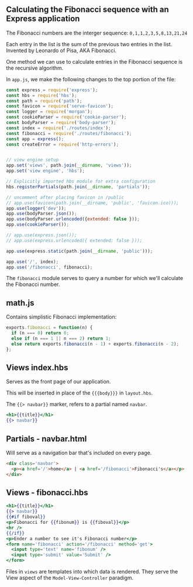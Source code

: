 ## Calculating the Fibonacci sequence with an Express application

The Fibonacci numbers are the interger sequence: `0,1,1,2,3,5,8,13,21,24`

Each entry in the list is the sum of the previous two entries in the list. Invented by Leonardo of Pisa, AKA Fibonacci. 

One method we can use to calculate entries in the Fibonacci sequence is the recursive algorithm.

In `app.js`, we make the following changes to the top portion of the file:

```js
const express = require('express');
const hbs = require('hbs');
const path = require('path');
const favicon = require('serve-favicon');
const logger = require('morgan');
const cookieParser = require('cookie-parser');
const bodyParser = require('body-parser');
const index = require('./routes/index');
const fibonacci = require('./routes/fibonacci');
const app = express();
const createError = require('http-errors');


// view engine setup
app.set('views', path.join(__dirname, 'views'));
app.set('view engine', 'hbs');

// Explicitly imported hbs module for extra configuration
hbs.registerPartials(path.join(__dirname, 'partials'));

// uncomment after placing favicon in /public
// app.use(favicon(path.join(__dirname, 'public', 'favicon.ico)));
app.use(logger('dev'));
app.use(bodyParser.json());
app.use(bodyParser.urlencoded({extended: false }));
app.use(cookieParser());

// app.use(express.json());
// app.use(express.urlencoded({ extended: false }));

app.use(express.static(path.join(__dirname, 'public')));

app.use('/', index);
app.use('/fibonacci', fibonacci);
```

The `fibonacci` module serves to query a number for which we'll calculate the Fibonacci number.

## math.js

Contains simplistic Fibonacci implementation:
```js
exports.fibonacci = function(n) {
  if (n === 0) return 0;
  else if (n === 1 || n === 2) return 1;
  else return exports.fibonacci(n - 1) + exports.fibonacci(n - 2);
};
```
## Views index.hbs

Serves as the front page of our application.

This will be inserted in place of the `{{{body}}}` in `layout.hbs`.

The `{{> navbar}}` marker, refers to a partial named `navbar`. 
```hbs
<h1>{{title}}</h1>
{{> navbar}}
```

## Partials - navbar.html

Will serve as a navigation bar that's included on every page.

```html
<div class='navbar'>
  <p><a href='/'>home</a> | <a href='/fibonacci'>Fibonacci's</a></p>
</div>
```

## Views - fibonacci.hbs

```hbs
<h1>{{title}}</h1>
{{> navbar}}
{{#if fiboval}}
<p>Fibonacci for {{fibonum}} is {{fiboval}}</p>
<hr />
{{/if}}
<p>Ender a number to see it's Fibonacci number</p>
<form name='fibonacci' action='/fibonacci' method='get'>
  <input type='text' name='fibonum' />
  <input type='submit' value='Submit' />
</form>
```

Files in `views` are templates into which data is rendered. They serve the View aspect of the `Model-View-Controller` paradigm.



